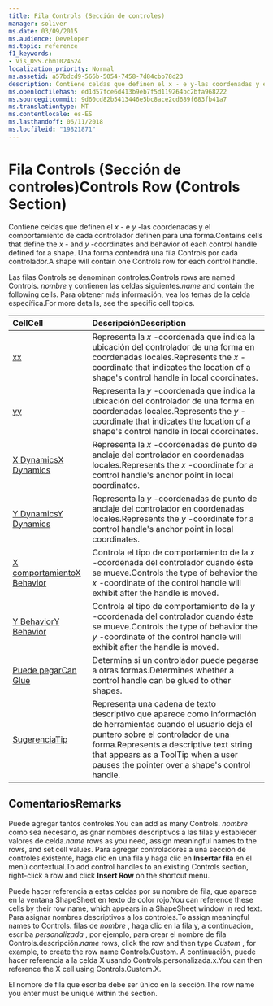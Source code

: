 ```yaml
---
title: Fila Controls (Sección de controles)
manager: soliver
ms.date: 03/09/2015
ms.audience: Developer
ms.topic: reference
f1_keywords:
- Vis_DSS.chm1024624
localization_priority: Normal
ms.assetid: a57bdcd9-566b-5054-7458-7d84cbb78d23
description: Contiene celdas que definen el x - e y-las coordenadas y el comportamiento de cada controlador definen para una forma. Una forma contendrá una fila Controls por cada controlador.
ms.openlocfilehash: ed1d57fce6d413b9eb7f5d119264bc2bfa968222
ms.sourcegitcommit: 9d60cd82b5413446e5bc8ace2cd689f683fb41a7
ms.translationtype: MT
ms.contentlocale: es-ES
ms.lasthandoff: 06/11/2018
ms.locfileid: "19821871"
---
```

# <a name="controls-row-controls-section"></a><span data-ttu-id="5e698-104">Fila Controls (Sección de controles)</span><span class="sxs-lookup"><span data-stu-id="5e698-104">Controls Row (Controls Section)</span></span>

<span data-ttu-id="5e698-105">Contiene celdas que definen el *x* - e *y* -las coordenadas y el comportamiento de cada controlador definen para una forma.</span><span class="sxs-lookup"><span data-stu-id="5e698-105">Contains cells that define the  *x*  - and  *y*  -coordinates and behavior of each control handle defined for a shape.</span></span> <span data-ttu-id="5e698-106">Una forma contendrá una fila Controls por cada controlador.</span><span class="sxs-lookup"><span data-stu-id="5e698-106">A shape will contain one Controls row for each control handle.</span></span> 
  
<span data-ttu-id="5e698-107">Las filas Controls se denominan controles.</span><span class="sxs-lookup"><span data-stu-id="5e698-107">Controls rows are named Controls.</span></span> <span data-ttu-id="5e698-108">*nombre* y contienen las celdas siguientes.</span><span class="sxs-lookup"><span data-stu-id="5e698-108">*name*  and contain the following cells.</span></span> <span data-ttu-id="5e698-109">Para obtener más información, vea los temas de la celda específica.</span><span class="sxs-lookup"><span data-stu-id="5e698-109">For more details, see the specific cell topics.</span></span> 
  
|<span data-ttu-id="5e698-110">**Cell**</span><span class="sxs-lookup"><span data-stu-id="5e698-110">**Cell**</span></span>|<span data-ttu-id="5e698-111">**Descripción**</span><span class="sxs-lookup"><span data-stu-id="5e698-111">**Description**</span></span>|
|:-----|:-----|
|[<span data-ttu-id="5e698-112">x</span><span class="sxs-lookup"><span data-stu-id="5e698-112">x</span></span>](x-cell-controls-section.md) <br/> |<span data-ttu-id="5e698-113">Representa la *x* -coordenada que indica la ubicación del controlador de una forma en coordenadas locales.</span><span class="sxs-lookup"><span data-stu-id="5e698-113">Represents the  *x*  -coordinate that indicates the location of a shape's control handle in local coordinates.</span></span>  <br/> |
|[<span data-ttu-id="5e698-114">y</span><span class="sxs-lookup"><span data-stu-id="5e698-114">y</span></span>](y-cell-controls-section.md) <br/> |<span data-ttu-id="5e698-115">Representa la *y* -coordenada que indica la ubicación del controlador de una forma en coordenadas locales.</span><span class="sxs-lookup"><span data-stu-id="5e698-115">Represents the  *y*  -coordinate that indicates the location of a shape's control handle in local coordinates.</span></span>  <br/> |
|[<span data-ttu-id="5e698-116">X Dynamics</span><span class="sxs-lookup"><span data-stu-id="5e698-116">X Dynamics</span></span>](x-dynamics-cell-controls-section.md) <br/> |<span data-ttu-id="5e698-117">Representa la *x* -coordenadas de punto de anclaje del controlador en coordenadas locales.</span><span class="sxs-lookup"><span data-stu-id="5e698-117">Represents the  *x*  -coordinate for a control handle's anchor point in local coordinates.</span></span>  <br/> |
|[<span data-ttu-id="5e698-118">Y Dynamics</span><span class="sxs-lookup"><span data-stu-id="5e698-118">Y Dynamics</span></span>](y-dynamics-cell-controls-section.md) <br/> |<span data-ttu-id="5e698-119">Representa la *y* -coordenadas de punto de anclaje del controlador en coordenadas locales.</span><span class="sxs-lookup"><span data-stu-id="5e698-119">Represents the  *y*  -coordinate for a control handle's anchor point in local coordinates.</span></span>  <br/> |
|[<span data-ttu-id="5e698-120">X comportamiento</span><span class="sxs-lookup"><span data-stu-id="5e698-120">X Behavior</span></span>](x-behavior-cell-controls-section.md) <br/> |<span data-ttu-id="5e698-121">Controla el tipo de comportamiento de la *x* -coordenada del controlador cuando éste se mueve.</span><span class="sxs-lookup"><span data-stu-id="5e698-121">Controls the type of behavior the  *x*  -coordinate of the control handle will exhibit after the handle is moved.</span></span>  <br/> |
|[<span data-ttu-id="5e698-122">Y Behavior</span><span class="sxs-lookup"><span data-stu-id="5e698-122">Y Behavior</span></span>](y-behavior-cell-controls-section.md) <br/> |<span data-ttu-id="5e698-123">Controla el tipo de comportamiento de la *y* -coordenada del controlador cuando éste se mueve.</span><span class="sxs-lookup"><span data-stu-id="5e698-123">Controls the type of behavior the  *y*  -coordinate of the control handle will exhibit after the handle is moved.</span></span>  <br/> |
|[<span data-ttu-id="5e698-124">Puede pegar</span><span class="sxs-lookup"><span data-stu-id="5e698-124">Can Glue</span></span>](can-glue-cell-controls-section.md) <br/> |<span data-ttu-id="5e698-125">Determina si un controlador puede pegarse a otras formas.</span><span class="sxs-lookup"><span data-stu-id="5e698-125">Determines whether a control handle can be glued to other shapes.</span></span>  <br/> |
|[<span data-ttu-id="5e698-126">Sugerencia</span><span class="sxs-lookup"><span data-stu-id="5e698-126">Tip</span></span>](tip-cell-controls-section.md) <br/> |<span data-ttu-id="5e698-127">Representa una cadena de texto descriptivo que aparece como información de herramientas cuando el usuario deja el puntero sobre el controlador de una forma.</span><span class="sxs-lookup"><span data-stu-id="5e698-127">Represents a descriptive text string that appears as a ToolTip when a user pauses the pointer over a shape's control handle.</span></span>  <br/> |
   
## <a name="remarks"></a><span data-ttu-id="5e698-128">Comentarios</span><span class="sxs-lookup"><span data-stu-id="5e698-128">Remarks</span></span>

 <span data-ttu-id="5e698-129">Puede agregar tantos controles.</span><span class="sxs-lookup"><span data-stu-id="5e698-129">You can add as many Controls.</span></span>  <span data-ttu-id="5e698-130">*nombre* como sea necesario, asignar nombres descriptivos a las filas y establecer valores de celda.</span><span class="sxs-lookup"><span data-stu-id="5e698-130">*name*  rows as you need, assign meaningful names to the rows, and set cell values.</span></span> <span data-ttu-id="5e698-131">Para agregar controladores a una sección de controles existente, haga clic en una fila y haga clic en **Insertar fila** en el menú contextual.</span><span class="sxs-lookup"><span data-stu-id="5e698-131">To add control handles to an existing Controls section, right-click a row and click **Insert Row** on the shortcut menu.</span></span> 
  
<span data-ttu-id="5e698-132">Puede hacer referencia a estas celdas por su nombre de fila, que aparece en la ventana ShapeSheet en texto de color rojo.</span><span class="sxs-lookup"><span data-stu-id="5e698-132">You can reference these cells by their row name, which appears in a ShapeSheet window in red text.</span></span> <span data-ttu-id="5e698-133">Para asignar nombres descriptivos a los controles.</span><span class="sxs-lookup"><span data-stu-id="5e698-133">To assign meaningful names to Controls.</span></span> <span data-ttu-id="5e698-134">filas de *nombre* , haga clic en la fila y, a continuación, escriba *personalizada* , por ejemplo, para crear el nombre de fila Controls.descripción.</span><span class="sxs-lookup"><span data-stu-id="5e698-134">*name*  rows, click the row and then type  *Custom*  , for example, to create the row name Controls.Custom.</span></span> <span data-ttu-id="5e698-135">A continuación, puede hacer referencia a la celda X usando Controls.personalizada.x.</span><span class="sxs-lookup"><span data-stu-id="5e698-135">You can then reference the X cell using Controls.Custom.X.</span></span> 
  
<span data-ttu-id="5e698-136">El nombre de fila que escriba debe ser único en la sección.</span><span class="sxs-lookup"><span data-stu-id="5e698-136">The row name you enter must be unique within the section.</span></span>
  

